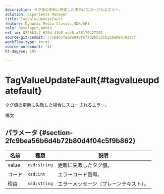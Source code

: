 ```yaml
---
description: タグ値の更新に失敗した場合にスローされるエラー。
solution: Experience Manager
title: TagValueUpdateFault
feature: Dynamic Media Classic,SDK/API
role: Developer,Admin
exl-id: 8225b3c7-626d-41b0-acd8-a20170427292
source-git-commit: 77c88d5fe20e048f6fad2bb23cb1abe090793acf
workflow-type: tm+mt
source-wordcount: '41'
ht-degree: 19%

---
```


# TagValueUpdateFault{#tagvalueupdatefault}

タグ値の更新に失敗した場合にスローされるエラー。

構文

## パラメータ {#section-2fc9bea56b6d4b72b80d4f04c5f9b862}

| 名前 | 種類 | 説明 |
|---|---|---|
| value | `xsd:string` | 更新に失敗したタグ値。 |
| コード | `xsd:int` | エラーコード番号。 |
| 理由 | `xsd:string` | エラーメッセージ（プレーンテキスト）。 |
